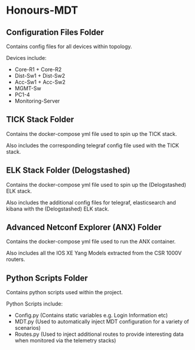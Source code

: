 # Honours-MDT

Configuration Files Folder
---------------------------
Contains config files for all devices within topology.

Devices include:
- Core-R1 + Core-R2
- Dist-Sw1 + Dist-Sw2
- Acc-Sw1 + Acc-Sw2
- MGMT-Sw
- PC1-4
- Monitoring-Server

TICK Stack Folder
-----------------
Contains the docker-compose yml file used to spin up the TICK stack.

Also includes the corresponding telegraf config file used with the TICK stack.

ELK Stack Folder (Delogstashed)
-------------------------------
Contains the docker-compose yml file used to spin up the (Delogstashed) ELK stack.

Also includes the additional config files for telegraf, elasticsearch and kibana with the (Delogstashed) ELK stack.

Advanced Netconf Explorer (ANX) Folder
--------------------------------------
Contains the docker-compose yml file used to run the ANX container.

Also includes all the IOS XE Yang Models extracted from the CSR 1000V routers.

Python Scripts Folder
---------------------
Contains python scripts used within the project.

Python Scripts include:
- Config.py (Contains static variables e.g. Login Information etc)
- MDT.py (Used to automatically inject MDT configuration for a variety of scenarios)
- Routes.py (Used to inject additional routes to provide interesting data when monitored via the telemetry stacks)
